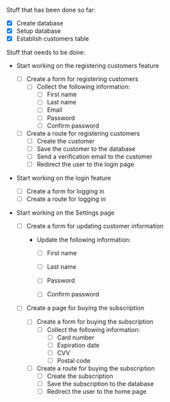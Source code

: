 Stuff that has been done so far:

- [x] Create database
- [x] Setup database
- [x] Establish customers table

Stuff that needs to be done:

- Start working on the registering customers feature

  - [ ] Create a form for registering customers
    - [ ] Collect the following information:
      - [ ] First name
      - [ ] Last name
      - [ ] Email
      - [ ] Password
      - [ ] Confirm password
  - [ ] Create a route for registering customers
    - [ ] Create the customer
    - [ ] Save the customer to the database
    - [ ] Send a verification email to the customer
    - [ ] Redirect the user to the login page

- Start working on the login feature

  - [ ] Create a form for logging in
  - [ ] Create a route for logging in

- Start working on the Settings page

  - [ ] Create a form for updating customer information

    - Update the following information:

      - [ ] First name
      - [ ] Last name

      - [ ] Password
      - [ ] Confirm password

  - [ ] Create a page for buying the subscription
    - [ ] Create a form for buying the subscription
      - [ ] Collect the following information:
        - [ ] Card number
        - [ ] Expiration date
        - [ ] CVV
        - [ ] Postal code
    - [ ] Create a route for buying the subscription
      - [ ] Create the subscription
      - [ ] Save the subscription to the database
      - [ ] Redirect the user to the home page
